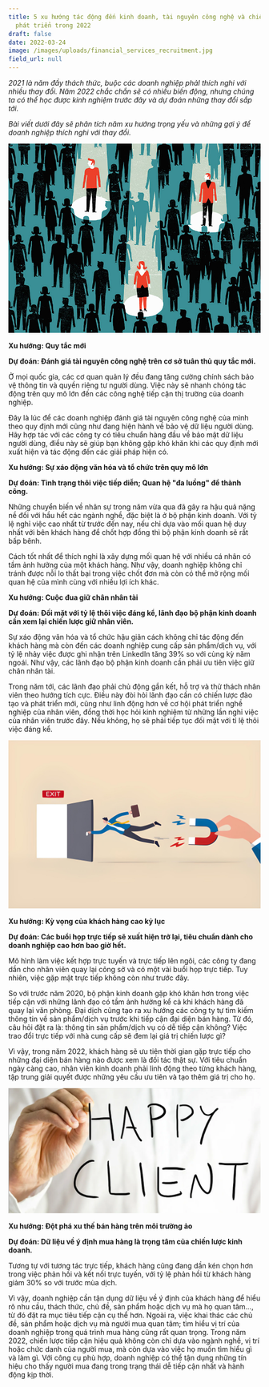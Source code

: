 ```yaml
---
title: 5 xu hướng tác động đến kinh doanh, tài nguyên công nghệ và chiến lược
  phát triển trong 2022
draft: false
date: 2022-03-24
image: /images/uploads/financial_services_recruitment.jpg
field_url: null
---
```

*2021 là năm đầy thách thức, buộc các doanh nghiệp phảI thích nghi với nhiều thay đổi. Năm 2022 chắc chắn sẽ có nhiều biến động, nhưng chúng ta có thể học được kinh nghiệm trước đây và dự đoán những thay đổi sắp tới.* 

*Bài viết dưới đây sẽ phân tích năm xu hướng trọng yếu và những gợi ý để doanh nghiệp thích nghi với thay đổi.* 

![5 xu hướng trọng yếu và những gợi ý để doanh nghiệp thích nghi với thay đổi ngành tuyển dụng](/images/uploads/financial_services_recruitment.jpg "5 xu hướng trọng yếu và những gợi ý để doanh nghiệp thích nghi với thay đổi ngành tuyển dụng")

**Xu hướng: Quy tắc mới**  

**Dự đoán: Đánh giá tài nguyên công nghệ trên cơ sở tuân thủ quy tắc mới.** 

Ở mọi quốc gia, các cơ quan quản lý đều đang tăng cường chính sách bảo vệ thông tin và quyền riêng tư người dùng. Việc này sẽ nhanh chóng tác động trên quy mô lớn đến các công nghệ tiếp cận thị trường của doanh nghiệp. 

Đây là lúc để các doanh nghiệp đánh giá tài nguyên công nghệ của mình theo quy định mới cũng như đang hiện hành về bảo vệ dữ liệu người dùng. Hãy hợp tác với các công ty có tiêu chuẩn hàng đầu về bảo mật dữ liệu người dùng, điều này sẽ giúp bạn không gặp khó khăn khi các quy định mới xuất hiện và tác động đến các giải pháp hiện có. 

**Xu hướng: Sự xáo động văn hóa và tổ chức trên quy mô lớn**

**Dự đoán: Tình trạng thôi việc tiếp diễn; Quan hệ "đa luồng" để thành công.** 

Những chuyển biến về nhân sự trong năm vừa qua đã gây ra hậu quả nặng nề đối với hầu hết các ngành nghề, đặc biệt là ở bộ phận kinh doanh. Với tỷ lệ nghỉ việc cao nhất từ trước đến nay, nếu chỉ dựa vào mối quan hệ duy nhất với bên khách hàng để chốt hợp đồng thì bộ phận kinh doanh sẽ rất bấp bênh. 

Cách tốt nhất để thích nghi là xây dựng mối quan hệ với nhiều cá nhân có tầm ảnh hưởng của một khách hàng. Như vậy, doanh nghiệp không chỉ tránh được nỗi lo thất bại trong việc chốt đơn mà còn có thể mở rộng mối quan hệ của mình cùng với nhiều lợi ích khác. 

**Xu hướng: Cuộc đua giữ chân nhân tài** 

**Dự đoán: Đối mặt với tỷ lệ thôi việc đáng kể, lãnh đạo bộ phận kinh doanh cần xem lại chiến lược giữ nhân viên.** 

Sự xáo động văn hóa và tổ chức hậu giãn cách không chỉ tác động đến khách hàng mà còn đến các doanh nghiệp cung cấp sản phẩm/dịch vụ, với tỷ lệ nhảy việc được ghi nhận trên LinkedIn tăng 39% so với cùng kỳ năm ngoái. Như vậy, các lãnh đạo bộ phận kinh doanh cần phải ưu tiên việc giữ chân nhân tài. 

Trong năm tới, các lãnh đạo phải chủ động gắn kết, hỗ trợ và thử thách nhân viên theo hướng tích cực. Điều này đòi hỏi lãnh đạo cần có chiến lược đào tạo và phát triển mới, cũng như linh động hơn về cơ hội phát triển nghề nghiệp của nhân viên, đồng thời học hỏi kinh nghiệm từ những lần nghỉ việc của nhân viên trước đây. Nếu không, họ sẽ phải tiếp tục đối mặt với tỉ lệ thôi việc đáng kể. 

![cuộc đua giữ chân nhân tài](/images/uploads/istockphoto-1321074570-612x612.jpg.png "cuộc đua giữ chân nhân tài")

**Xu hướng: Kỳ vọng của khách hàng cao kỷ lục** 

**Dự đoán: Các buổi họp trực tiếp sẽ xuất hiện trở lại, tiêu chuẩn dành cho doanh nghiệp cao hơn bao giờ hết.** 

Mô hình làm việc kết hợp trực tuyến và trực tiếp lên ngôi, các công ty đang dần cho nhân viên quay lại công sở và có một vài buổi họp trực tiếp. Tuy nhiên, việc gặp mặt trực tiếp không còn như trước đây.  

So với trước năm 2020, bộ phận kinh doanh gặp khó khăn hơn trong việc tiếp cận với những lãnh đạo có tầm ảnh hưởng kể cả khi khách hàng đã quay lại văn phòng. Đại dịch cũng tạo ra xu hướng các công ty tự tìm kiếm thông tin về sản phẩm/dịch vụ trước khi tiếp cận đại diện bán hàng. Từ đó, câu hỏi đặt ra là: thông tin sản phẩm/dịch vụ có dễ tiếp cận không? Việc trao đổi trực tiếp với nhà cung cấp sẽ đem lại giá trị chiến lược gì?  

Vì vậy, trong năm 2022, khách hàng sẽ ưu tiên thời gian gặp trực tiếp cho những đại diện bán hàng nào được xem là đối tác thật sự. Với tiêu chuẩn ngày càng cao, nhân viên kinh doanh phải linh động theo từng khách hàng, tập trung giải quyết được những yêu cầu ưu tiên và tạo thêm giá trị cho họ.  

![Kỳ vọng của khách hàng cao kỷ lục](/images/uploads/happy-clients.png "Kỳ vọng của khách hàng cao kỷ lục")

**Xu hướng: Đột phá xu thế bán hàng trên môi trường ảo** 

**Dự đoán: Dữ liệu về ý định mua hàng là trọng tâm của chiến lược kinh doanh.** 

Tương tự với tương tác trực tiếp, khách hàng cũng đang dần kén chọn hơn trong việc phản hồi và kết nối trực tuyến, với tỷ lệ phản hồi từ khách hàng giảm 30% so với trước mùa dịch. 

Vì vậy, doanh nghiệp cần tận dụng dữ liệu về ý định của khách hàng để hiểu rõ nhu cầu, thách thức, chủ đề, sản phẩm hoặc dịch vụ mà họ quan tâm…, từ đó đặt ra mục tiêu tiếp cận cụ thể hơn. Ngoài ra, việc khai thác các chủ đề, sản phẩm hoặc dịch vụ mà người mua quan tâm; tìm hiểu vị trí của doanh nghiệp trong quá trình mua hàng cũng rất quan trọng. Trong năm 2022, chiến lược tiếp cận hiệu quả không còn chỉ dựa vào ngành nghề, vị trí hoặc chức danh của người mua, mà còn dựa vào việc họ muốn tìm hiểu gì và làm gì. Với công cụ phù hợp, doanh nghiệp có thể tận dụng những tín hiệu cho thấy người mua đang trong trạng thái dễ tiếp cận nhất và hành động kịp thời.
